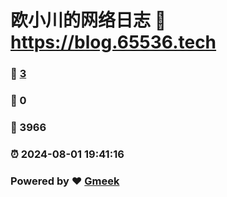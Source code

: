 # 欧小川的网络日志 :link: https://blog.65536.tech 
### :page_facing_up: [3](https://blog.65536.tech/tag.html) 
### :speech_balloon: 0 
### :hibiscus: 3966 
### :alarm_clock: 2024-08-01 19:41:16 
### Powered by :heart: [Gmeek](https://github.com/Meekdai/Gmeek)
